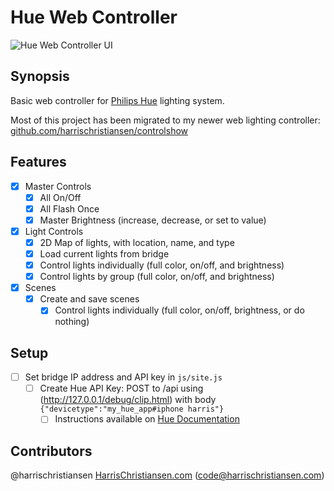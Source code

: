 # Hue Web Controller

![Hue Web Controller UI](http://files.harrischristiansen.com/3r2N0m123I1K/hue_webcontrol.png "Hue Web Controller UI")

## Synopsis

Basic web controller for [Philips Hue](http://meethue.com) lighting system.  

Most of this project has been migrated to my newer web lighting controller: [github.com/harrischristiansen/controlshow](https://github.com/harrischristiansen/controlshow)  

## Features

- [X] Master Controls
	- [X] All On/Off
	- [X] All Flash Once
	- [X] Master Brightness (increase, decrease, or set to value)
- [X] Light Controls
	- [X] 2D Map of lights, with location, name, and type
	- [X] Load current lights from bridge
	- [X] Control lights individually (full color, on/off, and brightness)
	- [X] Control lights by group (full color, on/off, and brightness)
- [X] Scenes
	- [X] Create and save scenes
		- [X] Control lights individually (full color, on/off, brightness, or do nothing)

## Setup

- [ ] Set bridge IP address and API key in `js/site.js`
	- [ ] Create Hue API Key: POST to /api using (http://127.0.0.1/debug/clip.html) with body `{"devicetype":"my_hue_app#iphone harris"}`
		- [ ] Instructions available on [Hue Documentation](https://developers.meethue.com/documentation/getting-started)

## Contributors

@harrischristiansen [HarrisChristiansen.com](http://www.harrischristiansen.com) (code@harrischristiansen.com)  

